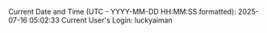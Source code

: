 Current Date and Time (UTC - YYYY-MM-DD HH:MM:SS formatted): 2025-07-16 05:02:33
Current User's Login: luckyaiman
